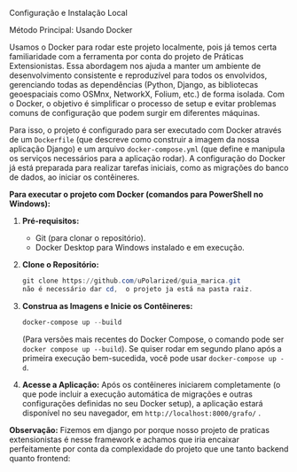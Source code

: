 Configuração e Instalação Local



Método Principal: Usando Docker

Usamos o Docker para rodar este projeto localmente, pois já temos certa familiaridade com a ferramenta por conta do projeto de Práticas Extensionistas. Essa abordagem nos ajuda a manter um ambiente de desenvolvimento consistente e reproduzível para todos os envolvidos, gerenciando todas as dependências (Python, Django, as bibliotecas geoespaciais como OSMnx, NetworkX, Folium, etc.) de forma isolada. Com o Docker, o objetivo é simplificar o processo de setup e evitar problemas comuns de configuração que podem surgir em diferentes máquinas.

Para isso, o projeto é configurado para ser executado com Docker através de um `Dockerfile` (que descreve como construir a imagem da nossa aplicação Django) e um arquivo `docker-compose.yml` (que define e manipula os serviços necessários para a aplicação rodar). A configuração do Docker já está preparada para realizar tarefas iniciais, como as migrações do banco de dados, ao iniciar os contêineres.

**Para executar o projeto com Docker (comandos para PowerShell no Windows):**

1.  **Pré-requisitos:**
    * Git (para clonar o repositório).
    * Docker Desktop para Windows instalado e em execução.

2.  **Clone o Repositório:**
    ```powershell
    git clone https://github.com/uPolarized/guia_marica.git
    não é necessário dar cd,  o projeto ja está na pasta raiz.
    ```

3.  **Construa as Imagens e Inicie os Contêineres:**
  
    ```powershell
    docker-compose up --build
    ```
    (Para versões mais recentes do Docker Compose, o comando pode ser `docker compose up --build`). Se quiser rodar em segundo plano após a primeira execução bem-sucedida, você pode usar `docker-compose up -d`.

4.  **Acesse a Aplicação:**
    Após os contêineres iniciarem completamente (o que pode incluir a execução automática de migrações e outras configurações definidas no seu Docker setup), a aplicação estará disponível no seu navegador,  em `http://localhost:8000/grafo/` .

**Observação:** Fizemos em django por porque nosso projeto de praticas extensionistas é nesse framework e achamos que iria encaixar perfeitamente por conta da complexidade do projeto que une tanto backend quanto frontend:

